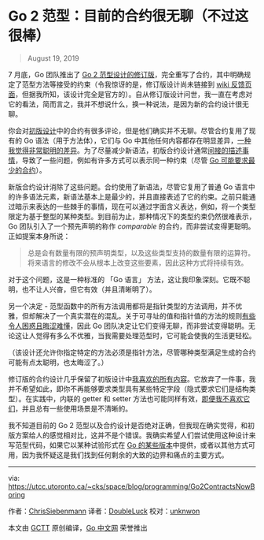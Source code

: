 # Go 2 范型：目前的合约很无聊（不过这很棒）

> August 19, 2019

7 月底，Go 团队推出了 [Go 2 范型设计的修订版](https://go.googlesource.com/proposal/+/master/design/go2draft-contracts.md)，完全重写了合约，其中明确规定了范型方法等接受的约束（令我惊讶的是，修订版设计尚未链接到 [wiki 反馈页面](https://github.com/golang/go/wiki/Go2GenericsFeedback)，但据我所知，该设计完全是官方的）。自从修订版设计问世，我一直在考虑对它的看法，简而言之，我并不想说什么，换一种说法，是因为新的合约设计很无聊。

你会对[初版设计](https://go.googlesource.com/proposal/+/master/design/go2draft.md)中的合约有很多评论，但是他们确实并不无聊。尽管合约复用了现有的 Go 语法（用于方法体），它们与 Go 中其他任何内容都存在明显差异，[一种我觉得非常聪明的差异](https://utcc.utoronto.ca/~cks/space/blog/programming/Go2ContractsTooClever)。为了尽量减少新语法，初版合约设计通常[间接的描述事情](https://utcc.utoronto.ca/~cks/space/blog/programming/Go2ContractsMoreReadable)，导致了一些问题，例如有许多方式可以表示同一种约束（尽管 [Go 可能要求最少的合约](https://utcc.utoronto.ca/~cks/space/blog/programming/Go2RequireMinimalContracts)）。

新版合约设计消除了这些问题。合约使用了新语法，尽管它复用了普通 Go 语言中的许多语法元素，新语法基本上是最少的，并且直接表述了它的约束。之前只能通过暗示来表达的一些棘手的事情，现在可以通过字面含义表达，例如，将一个类型限定为基于整型的某种类型。到目前为止，那种情况下的类型约束仍然很难表示，Go 团队引入了一个预先声明的称作 *comparable* 的合约，而非尝试变得更聪明。正如提案本身所说：

> 总是会有数量有限的预声明类型，以及这些类型支持的数量有限的运算符。将来语言的修改不会从根本上改变这些要素，因此这种方式将持续有效。

对于这个问题，这是一种标准的 「Go 语言」 方法，这让我印象深刻。它既不聪明，也不让人兴奋，但它有效（并且清晰明了）。

另一个决定 - 范型函数中的所有方法调用都将是指针类型的方法调用，并不优雅，但却解决了一个真实潜在的混乱。关于可寻址的值和指针值的方法的规则[有些令人困惑且晦涩难懂](https://utcc.utoronto.ca/~cks/space/blog/programming/GoAddressableValues)，因此 Go 团队决定让它们变得无聊，而非尝试变得聪明。无论这让人觉得有多么不优雅，当我需要处理范型时，它可能会使我的生活更轻松。

（该设计还允许你指定特定的方法必须是指针方法，尽管哪种类型满足生成的合约可能有点太聪明，也太晦涩了。）

修订版的合约设计几乎保留了初版设计中[我喜欢的所有内容](https://utcc.utoronto.ca/~cks/space/blog/programming/Go2ContractsLike)。它放弃了一件事，我并不希望如此，即你不再能够要求类型具有某些特定字段（隐式要求它们是结构类型）。在实践中，内联的 getter 和 setter 方法也可能同样有效，[即便我不喜欢它们](https://utcc.utoronto.ca/~cks/space/blog/programming/GettersSettersDislike)，并且总有一些使用场景是不清晰的。

我不知道目前的 Go 2 范型以及合约设计是否绝对正确，但我现在确实觉得，和初版方案给人的感觉相对比，这并不是个错误。我确实希望人们尝试使用这种设计来写范型代码，如果它以某种试验形式在 [Go 的某些版本](https://utcc.utoronto.ca/~cks/space/blog/programming/GoAppearanceOfChanges)中提供，或者以其他方式可用，因为我怀疑这是我们找到任何剩余的大致的边界和痛点的主要方式。

---

via: https://utcc.utoronto.ca/~cks/space/blog/programming/Go2ContractsNowBoring

作者：[ChrisSiebenmann](https://utcc.utoronto.ca/~cks/space/People/ChrisSiebenmann)
译者：[DoubleLuck](https://github.com/DoubleLuck)
校对：[unknwon](https://github.com/unknwon)

本文由 [GCTT](https://github.com/studygolang/GCTT) 原创编译，[Go 中文网](https://studygolang.com/) 荣誉推出
